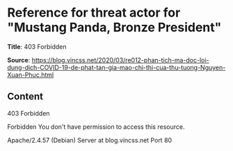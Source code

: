# Reference for threat actor for "Mustang Panda, Bronze President"

**Title**: 403 Forbidden

**Source**: https://blog.vincss.net/2020/03/re012-phan-tich-ma-doc-loi-dung-dich-COVID-19-de-phat-tan-gia-mao-chi-thi-cua-thu-tuong-Nguyen-Xuan-Phuc.html

## Content


403 Forbidden

Forbidden
You don't have permission to access this resource.

Apache/2.4.57 (Debian) Server at blog.vincss.net Port 80


